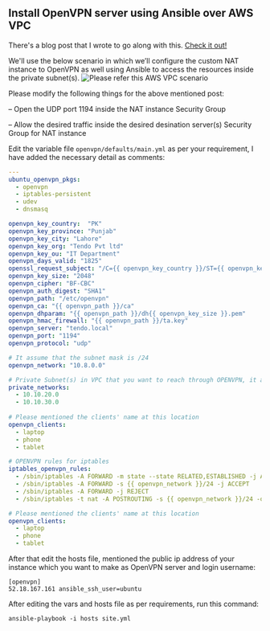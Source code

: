 Install OpenVPN server using Ansible over AWS VPC
----------------
There's a blog post that I wrote to go along with this. [Check it out!]

We'll use the below scenario in which we’ll configure the custom NAT instance to OpenVPN as well using Ansible to access the resources inside the private subnet(s).
![Please refer this AWS VPC scenario](http://s11.postimg.org/7r6lml9hf/modify_vpc.jpg)

Please modify the following things for the above mentioned post:

– Open the UDP port 1194 inside the NAT instance Security Group

– Allow the desired traffic inside the desired desination server(s) Security Group for NAT instance

Edit the variable file `openvpn/defaults/main.yml` as per your requirement, I have added the necessary detail as comments:

```yaml
---
ubuntu_openvpn_pkgs:
  - openvpn
  - iptables-persistent
  - udev
  - dnsmasq

openvpn_key_country:  "PK"
openvpn_key_province: "Punjab"
openvpn_key_city: "Lahore"
openvpn_key_org: "Tendo Pvt ltd"
openvpn_key_ou: "IT Department"
openvpn_days_valid: "1825"
openssl_request_subject: "/C={{ openvpn_key_country }}/ST={{ openvpn_key_province }}/L={{ openvpn_key_city }}/O={{ openvpn_key_org }}/OU={{ openvpn_key_ou }}"
openvpn_key_size: "2048"
openvpn_cipher: "BF-CBC"
openvpn_auth_digest: "SHA1"
openvpn_path: "/etc/openvpn"
openvpn_ca: "{{ openvpn_path }}/ca"
openvpn_dhparam: "{{ openvpn_path }}/dh{{ openvpn_key_size }}.pem"
openvpn_hmac_firewall: "{{ openvpn_path }}/ta.key"
openvpn_server: "tendo.local"
openvpn_port: "1194"
openvpn_protocol: "udp"

# It assume that the subnet mask is /24
openvpn_network: "10.8.0.0" 

# Private Subnet(s) in VPC that you want to reach through OPENVPN, it assume that the subnet mask is /24
private_networks:
  - 10.10.20.0
  - 10.10.30.0
 
# Please mentioned the clients' name at this location
openvpn_clients:
  - laptop
  - phone
  - tablet

# OPENVPN rules for iptables
iptables_openvpn_rules:
  - /sbin/iptables -A FORWARD -m state --state RELATED,ESTABLISHED -j ACCEPT
  - /sbin/iptables -A FORWARD -s {{ openvpn_network }}/24 -j ACCEPT
  - /sbin/iptables -A FORWARD -j REJECT
  - /sbin/iptables -t nat -A POSTROUTING -s {{ openvpn_network }}/24 -o {{ ansible_default_ipv4.interface }} -j MASQUERADE

# Please mentioned the clients' name at this location
openvpn_clients:
  - laptop
  - phone
  - tablet
```
After that edit the hosts file, mentioned the public ip address of your instance which you want to make as OpenVPN server and login username:
```shell
[openvpn]
52.18.167.161 ansible_ssh_user=ubuntu
```
After editing the vars and hosts file as per requirements, run this command:
```shell
ansible-playbook -i hosts site.yml
```

[Check it out!]:https://rbgeek.wordpress.com/2015/08/17/install-openvpn-server-using-ansible-over-aws-vpc/
